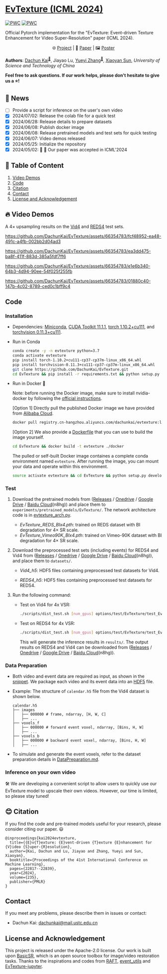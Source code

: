 # [EvTexture (ICML 2024)](https://proceedings.mlr.press/v235/kai24a.html)

[![PWC](https://img.shields.io/endpoint.svg?url=https://paperswithcode.com/badge/evtexture-event-driven-texture-enhancement/video-super-resolution-on-vid4-4x-upscaling)](https://paperswithcode.com/sota/video-super-resolution-on-vid4-4x-upscaling?p=evtexture-event-driven-texture-enhancement)
[![PWC](https://img.shields.io/endpoint.svg?url=https://paperswithcode.com/badge/evtexture-event-driven-texture-enhancement/video-super-resolution-on-reds4-4x-upscaling)](https://paperswithcode.com/sota/video-super-resolution-on-reds4-4x-upscaling?p=evtexture-event-driven-texture-enhancement)

Official Pytorch implementation for the "EvTexture: Event-driven Texture Enhancement for Video Super-Resolution" paper (ICML 2024).

<p align="center">
    🌐 <a href="https://dachunkai.github.io/evtexture.github.io/" target="_blank">Project</a> | 📃 <a href="https://arxiv.org/abs/2406.13457" target="_blank">Paper</a> | 🖼️ <a href="https://docs.google.com/presentation/d/1nbDb39TFb374DzBwdz5v20kIREUA0nBH/edit?usp=sharing" target="_blank">Poster</a> <br>
</p>

**Authors**: [Dachun Kai](https://github.com/DachunKai/)<sup>[:email:️](mailto:dachunkai@mail.ustc.edu.cn)</sup>, Jiayao Lu, [Yueyi Zhang](https://scholar.google.com.hk/citations?user=LatWlFAAAAAJ&hl=zh-CN&oi=ao)<sup>[:email:️](mailto:zhyuey@ustc.edu.cn)</sup>, [Xiaoyan Sun](https://scholar.google.com/citations?user=VRG3dw4AAAAJ&hl=zh-CN), *University of Science and Technology of China*

**Feel free to ask questions. If our work helps, please don't hesitate to give us a :star:!**

## :rocket: News
- [ ] Provide a script for inference on the user's own video
- [x] 2024/07/02: Release the colab file for a quick test
- [x] 2024/06/28: Release details to prepare datasets
- [x] 2024/06/08: Publish docker image
- [x] 2024/06/08: Release pretrained models and test sets for quick testing
- [x] 2024/06/07: Video demos released
- [x] 2024/05/25: Initialize the repository
- [x] 2024/05/02: :tada: :tada: Our paper was accepted in ICML'2024

## :bookmark: Table of Content
1. [Video Demos](#video-demos)
2. [Code](#code)
3. [Citation](#citation)
4. [Contact](#contact)
5. [License and Acknowledgement](#license-and-acknowledgement)

## :fire: Video Demos
A $4\times$ upsampling results on the [Vid4](https://paperswithcode.com/sota/video-super-resolution-on-vid4-4x-upscaling) and [REDS4](https://paperswithcode.com/dataset/reds) test sets.

https://github.com/DachunKai/EvTexture/assets/66354783/fcf48952-ea48-491c-a4fb-002bb2d04ad3

https://github.com/DachunKai/EvTexture/assets/66354783/ea3dd475-ba8f-411f-883d-385a5fdf7ff6

https://github.com/DachunKai/EvTexture/assets/66354783/e1e6b340-64b3-4d94-90ee-54f025f255fb

https://github.com/DachunKai/EvTexture/assets/66354783/01880c40-147b-4c02-8789-ced0c1bff9c4

## Code
### Installation
* Dependencies: [Miniconda](https://repo.anaconda.com/miniconda/Miniconda3-latest-Linux-x86_64.sh), [CUDA Toolkit 11.1.1](https://developer.nvidia.com/cuda-11.1.1-download-archive), [torch 1.10.2+cu111](https://download.pytorch.org/whl/cu111/torch-1.10.2%2Bcu111-cp37-cp37m-linux_x86_64.whl), and [torchvision 0.11.3+cu111](https://download.pytorch.org/whl/cu111/torchvision-0.11.3%2Bcu111-cp37-cp37m-linux_x86_64.whl).

* Run in Conda

    ```bash
    conda create -y -n evtexture python=3.7
    conda activate evtexture
    pip install torch-1.10.2+cu111-cp37-cp37m-linux_x86_64.whl
    pip install torchvision-0.11.3+cu111-cp37-cp37m-linux_x86_64.whl
    git clone https://github.com/DachunKai/EvTexture.git
    cd EvTexture && pip install -r requirements.txt && python setup.py develop
    ```
* Run in Docker :clap:

  Note: before running the Docker image, make sure to install nvidia-docker by following the [official instructions](https://docs.nvidia.com/datacenter/cloud-native/container-toolkit/latest/install-guide.html).

  [Option 1] Directly pull the published Docker image we have provided from [Alibaba Cloud](https://cr.console.aliyun.com/cn-hangzhou/instances).
  ```bash
  docker pull registry.cn-hangzhou.aliyuncs.com/dachunkai/evtexture:latest
  ```

  [Option 2] We also provide a [Dockerfile](https://github.com/DachunKai/EvTexture/blob/main/docker/Dockerfile) that you can use to build the image yourself.
  ```bash
  cd EvTexture && docker build -t evtexture ./docker
  ```
  The pulled or self-built Docker image containes a complete conda environment named `evtexture`. After running the image, you can mount your data and operate within this environment.
  ```bash
  source activate evtexture && cd EvTexture && python setup.py develop
  ```
### Test
1. Download the pretrained models from ([Releases](https://github.com/DachunKai/EvTexture/releases) / [Onedrive](https://1drv.ms/f/c/2d90e71fb9eb254f/EnMm8c2mP_FPv6lwt1jy01YB6bQhoPQ25vtzAhycYisERw?e=DiI2Ab) / [Google Drive](https://drive.google.com/drive/folders/1oqOAZbroYW-yfyzIbLYPMJ2ZQmaaCXKy?usp=sharing) / [Baidu Cloud](https://pan.baidu.com/s/161bfWZGVH1UBCCka93ImqQ?pwd=n8hg)(n8hg)) and place them to `experiments/pretrained_models/EvTexture/`. The network architecture code is in [evtexture_arch.py](https://github.com/DachunKai/EvTexture/blob/main/basicsr/archs/evtexture_arch.py).
    * *EvTexture_REDS_BIx4.pth*: trained on REDS dataset with BI degradation for $4\times$ SR scale.
    * *EvTexture_Vimeo90K_BIx4.pth*: trained on Vimeo-90K dataset with BI degradation for $4\times$ SR scale.

2. Download the preprocessed test sets (including events) for REDS4 and Vid4 from ([Releases](https://github.com/DachunKai/EvTexture/releases) / [Onedrive](https://1drv.ms/f/c/2d90e71fb9eb254f/EnMm8c2mP_FPv6lwt1jy01YB6bQhoPQ25vtzAhycYisERw?e=DiI2Ab) / [Google Drive](https://drive.google.com/drive/folders/1oqOAZbroYW-yfyzIbLYPMJ2ZQmaaCXKy?usp=sharing) / [Baidu Cloud](https://pan.baidu.com/s/161bfWZGVH1UBCCka93ImqQ?pwd=n8hg)(n8hg)), and place them to `datasets/`.
    * *Vid4_h5*: HDF5 files containing preprocessed test datasets for Vid4.

    * *REDS4_h5*: HDF5 files containing preprocessed test datasets for REDS4.

3. Run the following command:
    * Test on Vid4 for 4x VSR:
      ```bash
      ./scripts/dist_test.sh [num_gpus] options/test/EvTexture/test_EvTexture_Vid4_BIx4.yml
      ```
    * Test on REDS4 for 4x VSR:
      ```bash
      ./scripts/dist_test.sh [num_gpus] options/test/EvTexture/test_EvTexture_REDS4_BIx4.yml
      ```
      This will generate the inference results in `results/`. The output results on REDS4 and Vid4 can be downloaded from ([Releases](https://github.com/DachunKai/EvTexture/releases) / [Onedrive](https://1drv.ms/f/c/2d90e71fb9eb254f/EnMm8c2mP_FPv6lwt1jy01YB6bQhoPQ25vtzAhycYisERw?e=DiI2Ab) / [Google Drive](https://drive.google.com/drive/folders/1oqOAZbroYW-yfyzIbLYPMJ2ZQmaaCXKy?usp=sharing) / [Baidu Cloud](https://pan.baidu.com/s/161bfWZGVH1UBCCka93ImqQ?pwd=n8hg)(n8hg)).

### Data Preparation
* Both video and event data are required as input, as shown in the [snippet](https://github.com/DachunKai/EvTexture/blob/main/basicsr/archs/evtexture_arch.py#L70). We package each video and its event data into an [HDF5](https://docs.h5py.org/en/stable/quick.html#quick) file.

* Example: The structure of `calendar.h5` file from the Vid4 dataset is shown below.

  ```arduino
  calendar.h5
  ├── images
  │   ├── 000000 # frame, ndarray, [H, W, C]
  │   ├── ...
  ├── voxels_f
  │   ├── 000000 # forward event voxel, ndarray, [Bins, H, W]
  │   ├── ...
  ├── voxels_b
  │   ├── 000000 # backward event voxel, ndarray, [Bins, H, W]
  │   ├── ...
  ```
* To simulate and generate the event voxels, refer to the dataset preparation details in [DataPreparation.md](https://github.com/DachunKai/EvTexture/blob/main/datasets/DataPreparation.md).

### Inference on your own video
:hammer_and_wrench: We are developing a convenient script to allow users to quickly use our EvTexture model to upscale their own videos. However, our time is limited, so please stay tuned!

## :blush: Citation
If you find the code and pre-trained models useful for your research, please consider citing our paper. :smiley:
```
@inproceedings{kai2024evtexture,
  title={{E}v{T}exture: {E}vent-driven {T}exture {E}nhancement for {V}ideo {S}uper-{R}esolution},
  author={Kai, Dachun and Lu, Jiayao and Zhang, Yueyi and Sun, Xiaoyan},
  booktitle={Proceedings of the 41st International Conference on Machine Learning},
  pages={22817--22839},
  year={2024},
  volume={235},
  publisher={PMLR}
}
```

## Contact
If you meet any problems, please describe them in issues or contact:
* Dachun Kai: <dachunkai@mail.ustc.edu.cn>

## License and Acknowledgement
This project is released under the Apache-2.0 license. Our work is built upon [BasicSR](https://github.com/XPixelGroup/BasicSR), which is an open source toolbox for image/video restoration tasks. Thanks to the inspirations and codes from [RAFT](https://github.com/princeton-vl/RAFT), [event_utils](https://github.com/TimoStoff/event_utils) and [EvTexture-jupyter](https://github.com/camenduru/EvTexture-jupyter).

